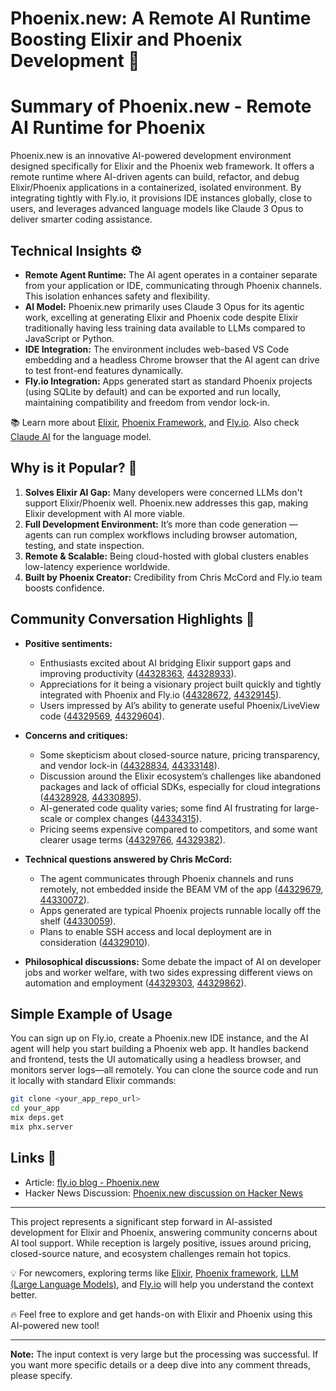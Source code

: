 # Phoenix.new: A Remote AI Runtime Boosting Elixir and Phoenix Development 🚀

# Summary of Phoenix.new - Remote AI Runtime for Phoenix

Phoenix.new is an innovative AI-powered development environment designed specifically for Elixir and the Phoenix web framework. It offers a remote runtime where AI-driven agents can build, refactor, and debug Elixir/Phoenix applications in a containerized, isolated environment. By integrating tightly with Fly.io, it provisions IDE instances globally, close to users, and leverages advanced language models like Claude 3 Opus to deliver smarter coding assistance.

## Technical Insights ⚙️
- **Remote Agent Runtime:** The AI agent operates in a container separate from your application or IDE, communicating through Phoenix channels. This isolation enhances safety and flexibility.
- **AI Model:** Phoenix.new primarily uses Claude 3 Opus for its agentic work, excelling at generating Elixir and Phoenix code despite Elixir traditionally having less training data available to LLMs compared to JavaScript or Python.
- **IDE Integration:** The environment includes web-based VS Code embedding and a headless Chrome browser that the AI agent can drive to test front-end features dynamically.
- **Fly.io Integration:** Apps generated start as standard Phoenix projects (using SQLite by default) and can be exported and run locally, maintaining compatibility and freedom from vendor lock-in.

📚 Learn more about [Elixir](https://www.google.com/search?q=Elixir+programming+language), [Phoenix Framework](https://www.google.com/search?q=Phoenix+Elixir+framework), and [Fly.io](https://www.google.com/search?q=Fly.io). Also check [Claude AI](https://www.google.com/search?q=Claude+AI) for the language model.

## Why is it Popular? 🌟
1. **Solves Elixir AI Gap:** Many developers were concerned LLMs don't support Elixir/Phoenix well. Phoenix.new addresses this gap, making Elixir development with AI more viable.
2. **Full Development Environment:** It’s more than code generation — agents can run complex workflows including browser automation, testing, and state inspection.
3. **Remote & Scalable:** Being cloud-hosted with global clusters enables low-latency experience worldwide.
4. **Built by Phoenix Creator:** Credibility from Chris McCord and Fly.io team boosts confidence.

## Community Conversation Highlights 💬

- **Positive sentiments:**
  - Enthusiasts excited about AI bridging Elixir support gaps and improving productivity ([44328363](https://news.ycombinator.com/item?id=44328363), [44328933](https://news.ycombinator.com/item?id=44328933)).
  - Appreciations for it being a visionary project built quickly and tightly integrated with Phoenix and Fly.io ([44328672](https://news.ycombinator.com/item?id=44328672), [44329145](https://news.ycombinator.com/item?id=44329145)).
  - Users impressed by AI’s ability to generate useful Phoenix/LiveView code ([44329569](https://news.ycombinator.com/item?id=44329569), [44329604](https://news.ycombinator.com/item?id=44329604)).

- **Concerns and critiques:**
  - Some skepticism about closed-source nature, pricing transparency, and vendor lock-in ([44328834](https://news.ycombinator.com/item?id=44328834), [44333148](https://news.ycombinator.com/item?id=44333148)).
  - Discussion around the Elixir ecosystem’s challenges like abandoned packages and lack of official SDKs, especially for cloud integrations ([44328928](https://news.ycombinator.com/item?id=44328928), [44330895](https://news.ycombinator.com/item?id=44330895)).
  - AI-generated code quality varies; some find AI frustrating for large-scale or complex changes ([44334315](https://news.ycombinator.com/item?id=44334315)).
  - Pricing seems expensive compared to competitors, and some want clearer usage terms ([44329766](https://news.ycombinator.com/item?id=44329766), [44329382](https://news.ycombinator.com/item?id=44329382)).

- **Technical questions answered by Chris McCord:**
  - The agent communicates through Phoenix channels and runs remotely, not embedded inside the BEAM VM of the app ([44329679](https://news.ycombinator.com/item?id=44329679), [44330072](https://news.ycombinator.com/item?id=44330072)).
  - Apps generated are typical Phoenix projects runnable locally off the shelf ([44330059](https://news.ycombinator.com/item?id=44330059)).
  - Plans to enable SSH access and local deployment are in consideration ([44329010](https://news.ycombinator.com/item?id=44329010)).

- **Philosophical discussions:** Some debate the impact of AI on developer jobs and worker welfare, with two sides expressing different views on automation and employment ([44329303](https://news.ycombinator.com/item?id=44329303), [44329862](https://news.ycombinator.com/item?id=44329862)).

## Simple Example of Usage
You can sign up on Fly.io, create a Phoenix.new IDE instance, and the AI agent will help you start building a Phoenix web app. It handles backend and frontend, tests the UI automatically using a headless browser, and monitors server logs—all remotely. You can clone the source code and run it locally with standard Elixir commands:

```bash
git clone <your_app_repo_url>
cd your_app
mix deps.get
mix phx.server
```

## Links 📎
- Article: [fly.io blog - Phoenix.new](https://fly.io/blog/phoenix-new-the-remote-ai-runtime/)
- Hacker News Discussion: [Phoenix.new discussion on Hacker News](https://news.ycombinator.com/item?id=44328326)

---

This project represents a significant step forward in AI-assisted development for Elixir and Phoenix, answering community concerns about AI tool support. While reception is largely positive, issues around pricing, closed-source nature, and ecosystem challenges remain hot topics.

💡 For newcomers, exploring terms like [Elixir](https://www.google.com/search?q=Elixir+programming+language), [Phoenix framework](https://www.google.com/search?q=Phoenix+Elixir+framework), [LLM (Large Language Models)](https://www.google.com/search?q=large+language+models), and [Fly.io](https://www.google.com/search?q=Fly.io+hosting) will help you understand the context better.

🔥 Feel free to explore and get hands-on with Elixir and Phoenix using this AI-powered new tool!

---

**Note:** The input context is very large but the processing was successful. If you want more specific details or a deep dive into any comment threads, please specify.